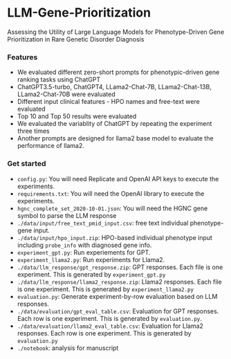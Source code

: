 # LLM-Gene-Prioritization
Assessing the Utility of Large Language Models for Phenotype-Driven Gene Prioritization in Rare Genetic Disorder Diagnosis

### Features
- We evaluated different zero-short prompts for phenotypic-driven gene ranking tasks using ChatGPT 
- ChatGPT3.5-turbo, ChatGPT4, LLama2-Chat-7B, LLama2-Chat-13B, LLama2-Chat-70B were evaluated
- Different input clinical features - HPO names and free-text were evaluated
- Top 10 and Top 50 results were evaluated
- We evaluated the variablity of ChatGPT by repeating the experiment three times
- Another prompts are designed for llama2 base model to evaluate the performance of llama2.
### Get started
- ```config.py```: You will need Replicate and OpenAI API keys to execute the experiments.
- ```requirements.txt```: You will need the OpenAI library to execute the experiments.
- ```hgnc_complete_set_2020-10-01.json```: You will need the HGNC gene symbol to parse the LLM response
- ```./data/input/free_text_pmid_input.csv```: free text individual phenotype-gene input.
- ```./data/input/hpo_input.zip```: HPO-based individual phenotype input including ```probe_info``` with diagnosed gene info.
- ```experiment_gpt.py```: Run experiements for GPT.
- ```experiment_llama2.py```: Run experiments for Llama2.
- ```./data/llm_response/gpt_response.zip```: GPT responses. Each file is one experiment. This is generated by ```experiment_gpt.py```
- ```./data/llm_response/llama2_response.zip```: Llama2 responses. Each file is one experiment. This is generated by ```experiment_llama2.py```
- ```evaluation.py```: Generate experiment-by-row evaluation based on LLM responses.
- ```./data/evaluation/gpt_eval_table.csv```: Evaluation for GPT responses. Each row is one experiment. This is generated by ```evaluation.py```.
- ```./data/evaluation/llama2_eval_table.csv```: Evaluation for Llama2 responses. Each row is one experiment. This is generated by ```evaluation.py```
- ```./notebook```: analysis for manuscript
